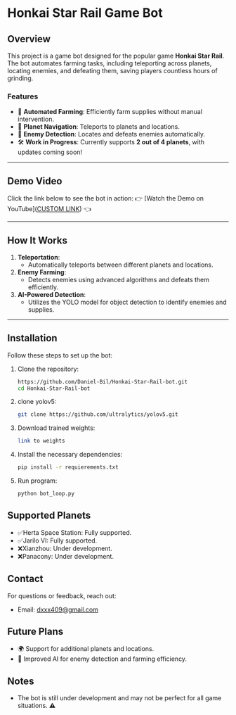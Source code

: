 # Honkai Star Rail Game Bot

## Overview

This project is a game bot designed for the popular game **Honkai Star Rail**. The bot automates farming tasks, including teleporting across planets, locating enemies, and defeating them, saving players countless hours of grinding.

### Features
- 🚀 **Automated Farming**: Efficiently farm supplies without manual intervention.
- 🌌 **Planet Navigation**: Teleports to planets and locations.
- 🎯 **Enemy Detection**: Locates and defeats enemies automatically.
- 🛠️ **Work in Progress**: Currently supports **2 out of 4 planets**, with updates coming soon!

---

## Demo Video

Click the link below to see the bot in action:
👉 [Watch the Demo on YouTube]([CUSTOM LINK](https://youtu.be/p02wvZIBrwc)) 👈

---

## How It Works

1. **Teleportation**:
   - Automatically teleports between different planets and locations.
2. **Enemy Farming**:
   - Detects enemies using advanced algorithms and defeats them efficiently.
3. **AI-Powered Detection**:
   - Utilizes the YOLO model for object detection to identify enemies and supplies.

---

## Installation

Follow these steps to set up the bot:

1. Clone the repository:
   ```bash
   https://github.com/Daniel-Bil/Honkai-Star-Rail-bot.git
   cd Honkai-Star-Rail-bot
   ```
   
2. clone yolov5:
   ```bash
   git clone https://github.com/ultralytics/yolov5.git
   ```
   
3. Download trained weights:
   ```bash
   link to weights
   ```
   
4. Install the necessary dependencies:
   ```bash
   pip install -r requierements.txt
   ```
   
5. Run program:
   ```bash
   python bot_loop.py
   ```    
## Supported Planets

- ✅Herta Space Station: Fully supported.
- ✅Jarilo VI: Fully supported.
- ❌Xianzhou: Under development.
- ❌Panacony: Under development.

## Contact
For questions or feedback, reach out:
- Email: dxxx409@gmail.com

## Future Plans

- 🌍 Support for additional planets and locations.
- 🤖 Improved AI for enemy detection and farming efficiency.


## Notes

- The bot is still under development and may not be perfect for all game situations. ⚠️

